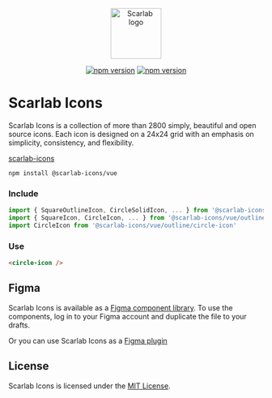 <p align="center"><a href="http://scarlab-icons.la-moore.ru" target="_blank" rel="noopener noreferrer"><img width="100" src="http://scarlab-icons.la-moore.ru/images/scarab-logo.png" alt="Scarlab logo"></a></p>

<p align="center">
  <a href="https://www.npmjs.com/package/@scarlab-icons/vue"><img src="https://img.shields.io/npm/v/@scarlab-icons/vue?color=%23cb0000" alt="npm version"></a>
  <a href="https://www.npmjs.com/package/@scarlab-icons/vue"><img src="https://img.shields.io/npm/dm/@scarlab-icons/vue" alt="npm version"></a>
</p>

# Scarlab Icons
Scarlab Icons is a collection of more than 2800 simply, beautiful and open source icons. Each icon is designed on a 24x24 grid with an emphasis on simplicity, consistency, and flexibility.

[scarlab-icons](http://scarlab-icons.la-moore.ru/)

```shell
npm install @scarlab-icons/vue
```

### Include
```js
import { SquareOutlineIcon, CircleSolidIcon, ... } from '@scarlab-icons/vue'
import { SquareIcon, CircleIcon, ... } from '@scarlab-icons/vue/outline'
import CircleIcon from '@scarlab-icons/vue/outline/circle-icon'
```

### Use
```html
<circle-icon />
```

## Figma
Scarlab Icons is available as a [Figma component library](https://www.figma.com/community/file/1051907827478622063/Scarab-Icons). To use the components, log in to your Figma account and duplicate the file to your drafts.

Or you can use Scarlab Icons as a [Figma plugin](https://www.figma.com/community/plugin/1053846082213772972/Scarlab-Icons)


## License
Scarlab Icons is licensed under the [MIT License](https://github.com/la-moore/scarlab-icons/blob/master/LICENSE).
